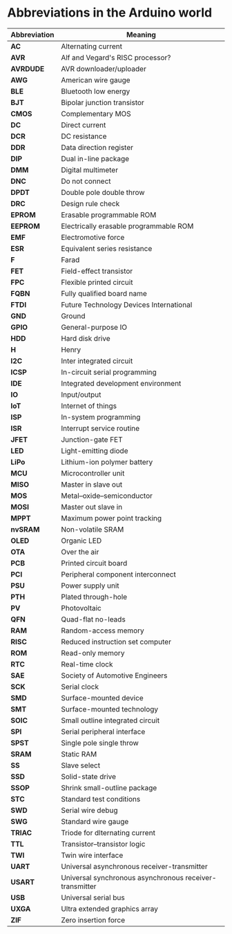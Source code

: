 # Abbreviations in the Arduino world

| Abbreviation | Meaning                                                 |
| ------------ | ------------------------------------------------------- |
| **AC**       | Alternating current                                     |
| **AVR**      | Alf and Vegard's RISC processor?                        |
| **AVRDUDE**  | AVR downloader/uploader                                 |
| **AWG**      | American wire gauge                                     |
| **BLE**      | Bluetooth low energy                                    |
| **BJT**      | Bipolar junction transistor                             |
| **CMOS**     | Complementary MOS                                       |
| **DC**       | Direct current                                          |
| **DCR**      | DC resistance                                           |
| **DDR**      | Data direction register                                 |
| **DIP**      | Dual in-line package                                    |
| **DMM**      | Digital multimeter                                      |
| **DNC**      | Do not connect                                          |
| **DPDT**     | Double pole double throw                                |
| **DRC**      | Design rule check                                       |
| **EPROM**    | Erasable programmable ROM                               |
| **EEPROM**   | Electrically erasable programmable ROM                  |
| **EMF**      | Electromotive force                                     |
| **ESR**      | Equivalent series resistance                            |
| **F**        | Farad                                                   |
| **FET**      | Field-effect transistor                                 |
| **FPC**      | Flexible printed circuit                                |
| **FQBN**     | Fully qualified board name                              |
| **FTDI**     | Future Technology Devices International                 |
| **GND**      | Ground                                                  |
| **GPIO**     | General-purpose IO                                      |
| **HDD**      | Hard disk drive                                         |
| **H**        | Henry                                                   |
| **I2C**      | Inter integrated circuit                                |
| **ICSP**     | In-circuit serial programming                           |
| **IDE**      | Integrated development environment                      |
| **IO**       | Input/output                                            |
| **IoT**      | Internet of things                                      |
| **ISP**      | In-system programming                                   |
| **ISR**      | Interrupt service routine                               |
| **JFET**     | Junction-gate FET                                       |
| **LED**      | Light-emitting diode                                    |
| **LiPo**     | Lithium-ion polymer battery                             |
| **MCU**      | Microcontroller unit                                    |
| **MISO**     | Master in slave out                                     |
| **MOS**      | Metal–oxide–semiconductor                               |
| **MOSI**     | Master out slave in                                     |
| **MPPT**     | Maximum power point tracking                            |
| **nvSRAM**   | Non-volatile SRAM                                       |
| **OLED**     | Organic LED                                             |
| **OTA**      | Over the air                                            |
| **PCB**      | Printed circuit board                                   |
| **PCI**      | Peripheral component interconnect                       |
| **PSU**      | Power supply unit                                       |
| **PTH**      | Plated through-hole                                     |
| **PV**       | Photovoltaic                                            |
| **QFN**      | Quad-flat no-leads                                      |
| **RAM**      | Random-access memory                                    |
| **RISC**     | Reduced instruction set computer                        |
| **ROM**      | Read-only memory                                        |
| **RTC**      | Real-time clock                                         |
| **SAE**      | Society of Automotive Engineers                         |
| **SCK**      | Serial clock                                            |
| **SMD**      | Surface-mounted device                                  |
| **SMT**      | Surface-mounted technology                              |
| **SOIC**     | Small outline integrated circuit                        |
| **SPI**      | Serial peripheral interface                             |
| **SPST**     | Single pole single throw                                |
| **SRAM**     | Static RAM                                              |
| **SS**       | Slave select                                            |
| **SSD**      | Solid-state drive                                       |
| **SSOP**     | Shrink small-outline package                            |
| **STC**      | Standard test conditions                                |
| **SWD**      | Serial wire debug                                       |
| **SWG**      | Standard wire gauge                                     |
| **TRIAC**    | Triode for dlternating current                          |
| **TTL**      | Transistor–transistor logic                             |
| **TWI**      | Twin wire interface                                     |
| **UART**     | Universal asynchronous receiver-transmitter             |
| **USART**    | Universal synchronous asynchronous receiver-transmitter |
| **USB**      | Universal serial bus                                    |
| **UXGA**     | Ultra extended graphics array                           |
| **ZIF**      | Zero insertion force                                    |

